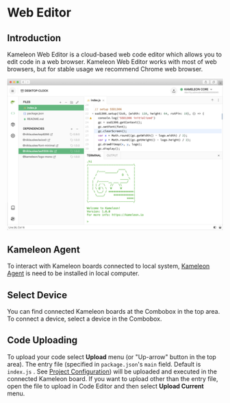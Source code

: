 # Web Editor

## Introduction

Kameleon Web Editor is a cloud-based web code editor which allows you to edit code in a web browser. Kameleon Web Editor works with most of web browsers, but for stable usage we recommend Chrome web browser.

![Kameleon Web IDE](../.gitbook/assets/feature-editor%20%281%29.png)

## Kameleon Agent

To interact with Kameleon boards connected to local system, [Kameleon Agent](https://kameleon.io/agent) is need to be installed in local computer.

## Select Device

You can find connected Kameleon boards at the Combobox in the top area. To connect a device, select a device in the Combobox.

## Code Uploading

To upload your code select **Upload** menu \(or "Up-arrow" button in the top area\). The entry file \(specified in `package.json`'s `main` field. Default is `index.js` . See [Project Configuration](project-configuration.md)\) will be uploaded and executed in the connected Kameleon board. If you want to upload other than the entry file,  open the file to upload in Code Editor and then select **Upload Current** menu.



